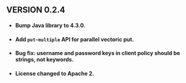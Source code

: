 ## VERSION 0.2.4

* #### Bump Java library to 4.3.0.
* #### Add `put-multiple` API for parallel vectoric put.
* #### Bug fix: username and password keys in client policy should be strings, not keywords.
* #### License changed to Apache 2.
